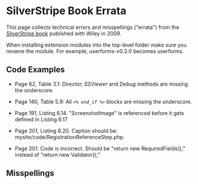 # SilverStripe Book Errata

This page collects technical errors and misspellings ("errata") from the [SilverStripe
book](http://www.silverstripe.org/silverstripe-book) published with Wiley in 2009.

When installing extension modules into the top-level folder make sure you rename the module. For example,
userforms-v0.2.0 becomes userforms.







## Code Examples


*  Page 62, Table 3.1: *Director,* *SSViewer* and *Debug* methods are missing the underscore.

*  Page 140, Table 5.9: All *`<% end_if %>`* blocks are missing the underscore.

*  Page 191, Listing 6.14. "ScreenshotImage" is referenced before it gets defined in Listing 6.17

*  Page 201, Listing 6.20. Caption should be: mysite/code/RegistrationReferenceStep.php. 

*  Page 201. Code is incorrect. Should be "return new RequiredFields();" instead of "return new Validator();"


## Misspellings

